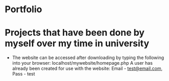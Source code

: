 # Portfolio
# Projects that have been done by myself over my time in university


- The website can be accessed after downloading by typing the following into your browser: localhost/mywebsite/homepage.php
  A user has already been created for use with the website: Email - test@email.com, Pass - test

